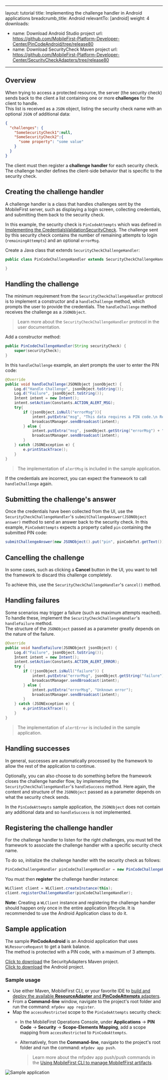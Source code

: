 
---
layout: tutorial
title: Implementing the challenge handler in Android applications
breadcrumb_title: Android
relevantTo: [android]
weight: 4
downloads:
  - name: Download Android Studio project
    url: https://github.com/MobileFirst-Platform-Developer-Center/PinCodeAndroid/tree/release80
  - name: Download SecurityCheck Maven project
    url: https://github.com/MobileFirst-Platform-Developer-Center/SecurityCheckAdapters/tree/release80
---
## Overview
When trying to access a protected resource, the server (the security check) sends back to the client a list containing one or more **challenges** for the client to handle.  
This list is received as a `JSON` object, listing the security check name with an optional `JSON` of additional data:

```json
{
  "challenges": {
    "SomeSecurityCheck1":null,
    "SomeSecurityCheck2":{
      "some property": "some value"
    }
  }
}
```

The client must then register a **challenge handler** for each security check.  
The challenge handler defines the client-side behavior that is specific to the security check.

## Creating the challenge handler
A challenge handler is a class that handles challenges sent by the MobileFirst server, such as displaying a login screen, collecting credentials, and submitting them back to the security check.

In this example, the security check is `PinCodeAttempts` which was defined in [Implementing the CredentialsValidationSecurityCheck](../security-check). The challenge sent by this security check contains the number of remaining attempts to login (`remainingAttempts`) and an optional `errorMsg`.

Create a Java class that extends `SecurityCheckChallengeHandler`:

```java
public class PinCodeChallengeHandler extends SecurityCheckChallengeHandler {

}
```

## Handling the challenge
The minimum requirement from the `SecurityCheckChallengeHandler` protocol is to implement a constructor and a `handleChallenge` method, which prompts the user to provide the credentials. The `handleChallenge` method receives the challenge as a `JSONObject`.

> Learn more about the `SecurityCheckChallengeHandler` protocol in the user documentation.

Add a constructor method:

```java
public PinCodeChallengeHandler(String securityCheck) {
    super(securityCheck);
}
```

In this `handleChallenge` example, an alert prompts the user to enter the PIN code:

```java
@Override
public void handleChallenge(JSONObject jsonObject) {
    Log.d("Handle Challenge", jsonObject.toString());
    Log.d("Failure", jsonObject.toString());
    Intent intent = new Intent();
    intent.setAction(Constants.ACTION_ALERT_MSG);
    try{
        if (jsonObject.isNull("errorMsg")){
            intent.putExtra("msg", "This data requires a PIN code.\n Remaining attempts: " + jsonObject.getString("remainingAttempts"));
            broadcastManager.sendBroadcast(intent);
        } else {
            intent.putExtra("msg", jsonObject.getString("errorMsg") + "\nRemaining attempts: " + jsonObject.getString("remainingAttempts"));
            broadcastManager.sendBroadcast(intent);
        }
    } catch (JSONException e) {
        e.printStackTrace();
    }
}

```

> The implementation of `alertMsg` is included in the sample application.

If the credentials are incorrect, you can expect the framework to call `handleChallenge` again.

## Submitting the challenge's answer
Once the credentials have been collected from the UI, use the `SecurityCheckChallengeHandler`'s `submitChallengeAnswer(JSONObject answer)` method to send an answer back to the security check. In this example, `PinCodeAttempts` expects a property called `pin` containing the submitted PIN code:

```java
submitChallengeAnswer(new JSONObject().put("pin", pinCodeTxt.getText()));
```

## Cancelling the challenge
In some cases, such as clicking a **Cancel** button in the UI, you want to tell the framework to discard this challenge completely.

To achieve this, use the `SecurityCheckChallengeHandler`'s `cancel()` method.

## Handling failures
Some scenarios may trigger a failure (such as maximum attempts reached). To handle these, implement the `SecurityCheckChallengeHandler`'s `handleFailure` method.  
The structure of the `JSONObject` passed as a parameter greatly depends on the nature of the failure.

```java
@Override
public void handleFailure(JSONObject jsonObject) {
    Log.d("Failure", jsonObject.toString());
    Intent intent = new Intent();
    intent.setAction(Constants.ACTION_ALERT_ERROR);
    try {
        if (!jsonObject.isNull("failure")) {
            intent.putExtra("errorMsg", jsonObject.getString("failure"));
            broadcastManager.sendBroadcast(intent);
        } else {
            intent.putExtra("errorMsg", "Unknown error");
            broadcastManager.sendBroadcast(intent);
        }
    } catch (JSONException e) {
        e.printStackTrace();
    }
}
```

> The implementation of `alertError` is included in the sample application.

## Handling successes
In general, successes are automatically processed by the framework to allow the rest of the application to continue.

Optionally, you can also choose to do something before the framework closes the challenge handler flow, by implementing the `SecurityCheckChallengeHandler`'s `handleSuccess` method. Here again, the content and structure of the `JSONObject` passed as a parameter depends on what the security check sends.

In the `PinCodeAttempts` sample application, the `JSONObject` does not contain any additional data and so `handleSuccess` is not implemented.

## Registering the challenge handler

For the challenge handler to listen for the right challenges, you must tell the framework to associate the challenge handler with a specific security check name.

To do so, initialize the challenge handler with the security check as follows:

```java
PinCodeChallengeHandler pinCodeChallengeHandler = new PinCodeChallengeHandler("PinCodeAttempts", this);
```

You must then **register** the challenge handler instance:

```java
WLClient client = WLClient.createInstance(this);
client.registerChallengeHandler(pinCodeChallengeHandler);
```

**Note:** Creating a `WLClient` instance and registering the challenge handler should happen only once in the entire application lifecycle. It is recommended to use the Android Application class to do it.

## Sample application
The sample **PinCodeAndroid** is an Android application that uses `WLResourceRequest` to get a bank balance.  
The method is protected with a PIN code, with a maximum of 3 attempts.

[Click to download](https://github.com/MobileFirst-Platform-Developer-Center/SecurityCheckAdapters/tree/release80) the SecurityAdapters Maven project.  
[Click to download](https://github.com/MobileFirst-Platform-Developer-Center/PinCodeAndroid/tree/release80) the Android project.

### Sample usage

* Use either Maven, MobileFirst CLI, or your favorite IDE to [build and deploy the available **ResourceAdapter** and **PinCodeAttempts** adapters](../../../adapters/creating-adapters/).
* From a **Command-line** window, navigate to the project's root folder and run the command: `mfpdev app register`.
* Map the `accessRestricted` scope to the `PinCodeAttempts` security check:
    * In the MobileFirst Operations Console, under **Applications** → **PIN Code** → **Security** → **Scope-Elements Mapping**, add a scope mapping from `accessRestricted` to `PinCodeAttempts`.
    * Alternatively, from the **Command-line**, navigate to the project's root folder and run the command: `mfpdev app push`.  

        > Learn more about the mfpdev app push/push commands in the [Using MobileFirst CLI to manage MobilefFirst artifacts](../../../using-the-mfpf-sdk/using-mobilefirst-cli-to-manage-mobilefirst-artifacts).

![Sample application](sample-application-android.png)
